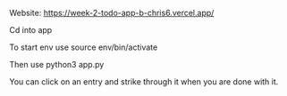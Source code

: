 Website: https://week-2-todo-app-b-chris6.vercel.app/

Cd into app

To start env use source env/bin/activate

Then use python3 app.py



You can click on an entry and strike through it when you are done with it.
